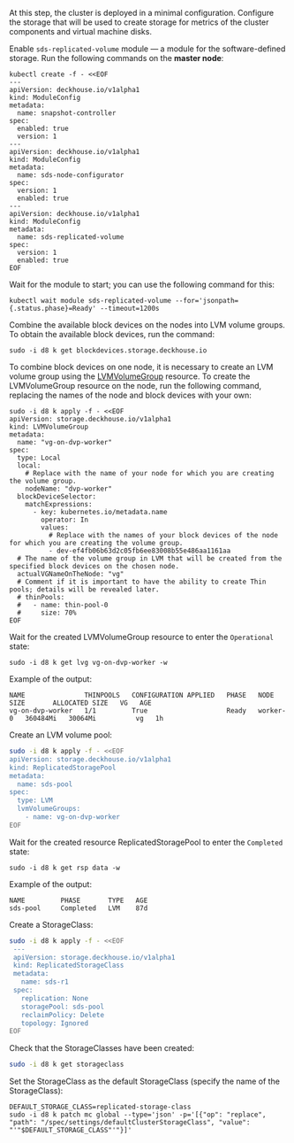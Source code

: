At this step, the cluster is deployed in a minimal configuration. Configure the storage that will be used to create storage for metrics of the cluster components and virtual machine disks.

Enable `sds-replicated-volume` module — a module for the software-defined storage. Run the following commands on the **master node**:

```shell
kubectl create -f - <<EOF
---
apiVersion: deckhouse.io/v1alpha1
kind: ModuleConfig
metadata:
  name: snapshot-controller
spec:
  enabled: true
  version: 1
---
apiVersion: deckhouse.io/v1alpha1
kind: ModuleConfig
metadata:
  name: sds-node-configurator
spec:
  version: 1
  enabled: true
---
apiVersion: deckhouse.io/v1alpha1
kind: ModuleConfig
metadata:
  name: sds-replicated-volume
spec:
  version: 1
  enabled: true
EOF
```

Wait for the module to start; you can use the following command for this:

```shell
kubectl wait module sds-replicated-volume --for='jsonpath={.status.phase}=Ready' --timeout=1200s
```

Combine the available block devices on the nodes into LVM volume groups. To obtain the available block devices, run the command:

```shell
sudo -i d8 k get blockdevices.storage.deckhouse.io
```

To combine block devices on one node, it is necessary to create an LVM volume group using the [LVMVolumeGroup](/products/virtualization-platform/reference/cr/lvmvolumegroup.html) resource.
To create the LVMVolumeGroup resource on the node, run the following command, replacing the names of the node and block devices with your own:

```shell
sudo -i d8 k apply -f - <<EOF
apiVersion: storage.deckhouse.io/v1alpha1
kind: LVMVolumeGroup
metadata:
  name: "vg-on-dvp-worker"
spec:
  type: Local
  local:
    # Replace with the name of your node for which you are creating the volume group.
    nodeName: "dvp-worker"
  blockDeviceSelector:
    matchExpressions:
      - key: kubernetes.io/metadata.name
        operator: In
        values:
          # Replace with the names of your block devices of the node for which you are creating the volume group.
          - dev-ef4fb06b63d2c05fb6ee83008b55e486aa1161aa
  # The name of the volume group in LVM that will be created from the specified block devices on the chosen node.
  actualVGNameOnTheNode: "vg"
  # Comment if it is important to have the ability to create Thin pools; details will be revealed later.
  # thinPools:
  #   - name: thin-pool-0
  #     size: 70%
EOF
```

Wait for the created LVMVolumeGroup resource to enter the `Operational` state:

```shell
sudo -i d8 k get lvg vg-on-dvp-worker -w
```

Example of the output:

```console
NAME               THINPOOLS   CONFIGURATION APPLIED   PHASE   NODE       SIZE       ALLOCATED SIZE   VG   AGE
vg-on-dvp-worker   1/1         True                    Ready   worker-0   360484Mi   30064Mi          vg   1h
```

Create an LVM volume pool:

```bash
sudo -i d8 k apply -f - <<EOF
apiVersion: storage.deckhouse.io/v1alpha1
kind: ReplicatedStoragePool
metadata:
  name: sds-pool
spec:
  type: LVM
  lvmVolumeGroups:
    - name: vg-on-dvp-worker
EOF
```

Wait for the created resource ReplicatedStoragePool to enter the `Completed` state:

```shell
sudo -i d8 k get rsp data -w
```

Example of the output:

```console
NAME         PHASE       TYPE   AGE
sds-pool     Completed   LVM    87d
```

Create a StorageClass:

```bash
sudo -i d8 k apply -f - <<EOF
 ---
 apiVersion: storage.deckhouse.io/v1alpha1
 kind: ReplicatedStorageClass
 metadata:
   name: sds-r1
 spec:
   replication: None
   storagePool: sds-pool
   reclaimPolicy: Delete
   topology: Ignored
EOF
```

Check that the StorageClasses have been created:

```bash
sudo -i d8 k get storageclass
```

Set the StorageClass as the default StorageClass (specify the name of the StorageClass):

```shell
DEFAULT_STORAGE_CLASS=replicated-storage-class
sudo -i d8 k patch mc global --type='json' -p='[{"op": "replace", "path": "/spec/settings/defaultClusterStorageClass", "value": "'"$DEFAULT_STORAGE_CLASS"'"}]'
```
